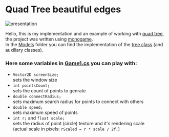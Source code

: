 # Quad Tree beautiful edges

![presentation](https://github.com/kamen4/QuadTreeBeautifulEdges/blob/master/20230820_040953.gif)

Hello, this is my implementation and an example of working with [quad tree](https://en.wikipedia.org/wiki/Quadtree), the project was written using [monogame](https://www.monogame.net/).<br />
In the [Models](https://github.com/kamen4/QuadTreeBeautifulEdges/tree/master/QTreeStarsMonogame/Models) folder you can find the implementation of the [tree class](https://github.com/kamen4/QuadTreeBeautifulEdges/blob/master/QTreeStarsMonogame/Models/QuadTree.cs) (and auxiliary classes).

### Here some variables in [Game1.cs](https://github.com/kamen4/QuadTreeBeautifulEdges/blob/master/QTreeStarsMonogame/Game1.cs) you can play with:
- `Vector2D screenSize;`<br />
  sets the window size
- `int pointsCount;`<br />
  sets the count of points to genrate
- `double connectRadius;`<br />
  sets maximum search radius for points to connect with others
- `double speed;`<br />
  sets maximum speed of points
- `int r;` and `float scale;`<br />
  sets the radius of point (circle) texture and it's rendering scale<br />
  (actual scale in pixels: `rScaled = r * scale / 2f;`)
